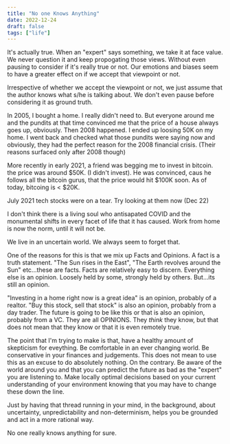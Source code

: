 ```yaml
---
title: "No one Knows Anything"
date: 2022-12-24
draft: false 
tags: ["life"]
---
```

It's actually true. When an "expert" says something, we take it at face value. We never question it and keep propogating those views. Without even pausing to consider if it's really true or not. Our emotions and biases seem to have a greater effect on if we accept that viewpoint or not.

Irrespective of whether we accept the viewpoint or not, we just assume that the author knows what s/he is talking about. We don't even pause before considering it as ground truth.

In 2005, I bought a home. I really didn't need to. But everyone around me and the pundits at that time convinced me that the price of a house always goes up, obviously. Then 2008 happened. I ended up loosing 50K on my home. I went back and checked what those pundits were saying now and obviously, they had the perfect reason for the 2008 financial crisis. (Their reasons surfaced only after 2008 though)

More recently in early 2021, a friend was begging me to invest in bitcoin. the price was around $50K. (I didn't invest). He was convinced, caus he follows all the bitcoin gurus, that the price would hit $100K soon. As of today, bitcoing is < $20K.

July 2021 tech stocks were on a tear. Try looking at them now (Dec 22) 

I don't think there is a living soul who antisapated COVID and the monumental shifts in every facet of life that it has caused. Work from home is now the norm, until it will not be.

We live in an uncertain world. We always seem to forget that. 

One of the reasons for this is that we mix up Facts and Opinions. A fact is a truth statement. "The Sun rises in the East", "The Earth revolves around the Sun" etc...these are facts. Facts are relatively easy to discern. Everything else is an opinion. Loosely held by some, strongly held by others. But...its still an opinion.

"Investing in a home right now is a great idea" is an opinion, probably of a realtor. "Buy this stock, sell that stock" is also an opinion, probably from a day trader. The future is going to be like this or that is also an opinion, probably from a VC. They are all OPINIONS. They _think_ they know, but that does not mean that they know or that it is even remotely true.

The point that I'm trying to make is that, have a healthy amount of skepticism for eveything. Be comfortable in an ever changing world. Be conservative in your finances and judgements. This does not mean to use this as an excuse to do absolutely nothing. On the contrary. Be aware of the world around you and that you can predict the future as bad as the "expert" you are listening to. Make locally optimal decisions based on your current understanding of your environment knowing that you may have to change these down the line.  

Just by having that thread running in your mind, in the background, about uncertainty, unpredictability and non-determinism, helps you be grounded and act in a more rational way.

No one really knows anything for sure.
